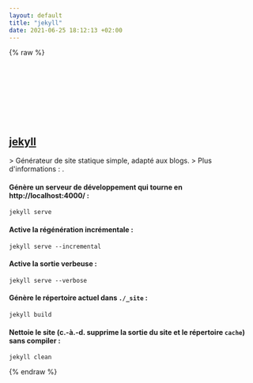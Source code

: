 ```yaml
---
layout: default
title: "jekyll"
date: 2021-06-25 18:12:13 +02:00
---
```

{% raw %}
<h2 id="jekyll">
  <a href="/fr/common/jekyll.html">jekyll</a> <a href="#jekyll"><svg class="icon">
    <use href="/assets/images/unicode_sprite.svg#link" />
  </svg></a>
</h2>
> Générateur de site statique simple, adapté aux blogs.
> Plus d'informations : <https://jekyllrb.com>.

#### Génère un serveur de développement qui tourne en http://localhost:4000/ :
```shell
jekyll serve
```
#### Active la régénération incrémentale :
```shell
jekyll serve --incremental
```
#### Active la sortie verbeuse :
```shell
jekyll serve --verbose
```
#### Génère le répertoire actuel dans `./_site` :
```shell
jekyll build
```
#### Nettoie le site (c.-à.-d. supprime la sortie du site et le répertoire `cache`) sans compiler :
```shell
jekyll clean
```
{% endraw %}